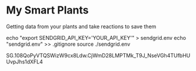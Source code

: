 # My Smart Plants

Getting data from your plants and take reactions to save them 

echo "export SENDGRID_API_KEY='YOUR_API_KEY'" > sendgrid.env
echo "sendgrid.env" >> .gitignore
source ./sendgrid.env


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